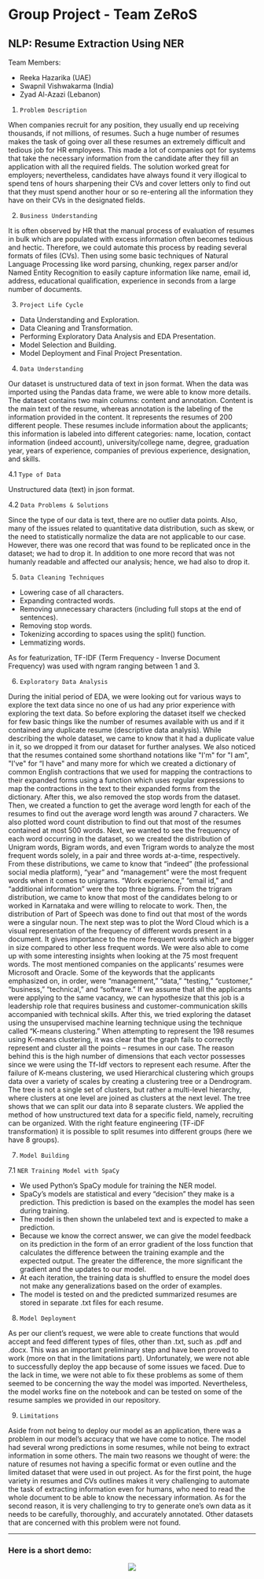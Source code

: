 # Group Project - Team ZeRoS
## **NLP: Resume Extraction Using NER**

Team Members:
* Reeka Hazarika (UAE)
* Swapnil Vishwakarma (India)
* Zyad Al-Azazi (Lebanon)

1. `Problem Description`

When companies recruit for any position, they usually end up receiving thousands, if not millions, of resumes. Such a huge number of resumes makes the task of going over all these resumes an extremely difficult and tedious job for HR employees. This made a lot of companies opt for systems that take the necessary information from the candidate after they fill an application with all the required fields. The solution worked great for employers; nevertheless, candidates have always found it very illogical to spend tens of hours sharpening their CVs and cover letters only to find out that they must spend another hour or so re-entering all the information they have on their CVs in the designated fields.

2. `Business Understanding`

It is often observed by HR that the manual process of evaluation of resumes in bulk which are populated with excess information often becomes tedious and hectic. Therefore, we could automate this process by reading several formats of files (CVs). Then using some basic techniques of Natural Language Processing like word parsing, chunking, regex parser and/or Named Entity Recognition to easily capture information like name, email id, address, educational qualification, experience in seconds from a large number of documents.

3. `Project Life Cycle`

* Data Understanding and Exploration.
* Data Cleaning and Transformation.
* Performing Exploratory Data Analysis and EDA Presentation.
* Model Selection and Building.
* Model Deployment and Final Project Presentation.

4. `Data Understanding`

Our dataset is unstructured data of text in json format. When the data was imported using the Pandas data frame, we were able to know more details. The dataset contains two main columns: content and annotation. Content is the main text of the resume, whereas annotation is the labeling of the information provided in the content. It represents the resumes of 200 different people. These resumes include information about the applicants; this information is labeled into different categories: name, location, contact information (indeed account), university/college name, degree, graduation year, years of experience, companies of previous experience, designation, and skills.

4.1 `Type of Data`

Unstructured data (text) in json format.

4.2 `Data Problems & Solutions`

Since the type of our data is text, there are no outlier data points. Also, many of the issues related to quantitative data distribution, such as skew, or the need to statistically normalize the data are not applicable to our case. However, there was one record that was found to be replicated once in the dataset; we had to drop it. In addition to one more record that was not humanly readable and affected our analysis; hence, we had also to drop it.

5. `Data Cleaning Techniques`

- Lowering case of all characters.
- Expanding contracted words.
- Removing unnecessary characters (including full stops at the end of sentences).
- Removing stop words.
- Tokenizing according to spaces using the split() function.
- Lemmatizing words.

As for featurization, TF-IDF (Term Frequency - Inverse Document Frequency) was used with ngram
ranging between 1 and 3.

6. `Exploratory Data Analysis`

During the initial period of EDA, we were looking out for various ways to explore the text data since no one of us had any prior experience with exploring the text data. So before exploring the dataset itself we checked for few basic things like the number of resumes available with us and if it contained any duplicate resume (descriptive data analysis). While describing the whole dataset, we came to know that it had a duplicate value in it, so we dropped it from our dataset for further analyses. We also noticed that the resumes contained some shorthand notations like "I'm" for "I am", "I've" for “I have" and many more for which we created a dictionary of common English contractions that we used for mapping the contractions to their expanded forms using a function which uses regular expressions to map the contractions in the text to their expanded forms from the dictionary. After this, we also removed the stop words from the dataset. Then, we created a function to get the average word length for each of the resumes to find out the average word length was around 7 characters. We also plotted word count distribution to find out that most of the resumes contained at most 500 words. Next, we wanted to see the frequency of each word occurring in the dataset, so we created the distribution of Unigram words, Bigram words, and even Trigram words to analyze the most frequent words solely, in a pair and three words at-a-time, respectively. From these distributions, we came to know that “indeed” (the professional social media platform), “year” and “management” were the most frequent words when it comes to unigrams. “Work experience,” “email id,” and “additional information” were the top three bigrams. From the trigram distribution, we came to know that most of the candidates belong to or worked in Karnataka and were willing to relocate to work. Then, the distribution of Part of Speech was done to find out that most of the words were a singular noun. The next step was to plot the Word Cloud which is a visual representation of the frequency of different words present in a document. It gives importance to the more frequent words which are bigger in size compared to other less frequent words. We were also able to come up with some interesting insights when looking at the 75 most frequent words. The most mentioned companies on the applicants’ resumes were Microsoft and Oracle. Some of the keywords that the applicants emphasized on, in order, were “management,” “data,” “testing,” “customer,” “business,” “technical,” and “software.” If we assume that all the applicants were applying to the same vacancy, we can hypothesize that this job is a leadership role that requires business and customer-communication skills accompanied with technical skills. After this, we tried exploring the dataset using the unsupervised machine learning technique using the technique called “K-means clustering.” When attempting to represent the 198 resumes using K-means clustering, it was clear that the graph fails to correctly represent and cluster all the points – resumes in our case. The reason behind this is the high number of dimensions that each vector possesses since we were using the Tf-Idf vectors to represent each resume. After the failure of K-means clustering, we used Hierarchical clustering which groups data over a variety of scales by creating a clustering tree or a Dendrogram. The tree is not a single set of clusters, but rather a multi-level hierarchy, where clusters at one level are joined as clusters at the next level. The tree shows that we can split our data into 8 separate clusters. We applied the method of how unstructured text data for a specific field, namely, recruiting can be organized. With the right feature engineering (TF-iDF transformation) it is possible to split resumes into different groups (here we have 8 groups).

7. `Model Building`

7.1 `NER Training Model with SpaCy`

* We used Python’s SpaCy module for training the NER model.
* SpaCy’s models are statistical and every “decision” they make is a prediction. This prediction is based on the examples the model has seen during training.
* The model is then shown the unlabeled text and is expected to make a prediction.
* Because we know the correct answer, we can give the model feedback on its prediction in the form of an error gradient of the loss function that calculates the difference between the training example and the expected output. The greater the difference, the more significant the gradient and the updates to our model.
* At each iteration, the training data is shuffled to ensure the model does not make any generalizations based on the order of examples.
* The model is tested on and the predicted summarized resumes are stored in separate .txt files for each resume.

8. `Model Deployment`

As per our client’s request, we were able to create functions that would accept and feed different types of files, other than .txt, such as .pdf and .docx. This was an important preliminary step and have been proved to work (more on that in the limitations part). Unfortunately, we were not able to successfully deploy the app because of some issues we faced. Due to the lack in time, we were not able to fix these problems as some of them seemed to be concerning the way the model was imported. Nevertheless, the model works fine on the notebook and can be tested on some of the resume samples we provided in our repository.

9. `Limitations`

Aside from not being to deploy our model as an application, there was a problem in our model’s accuracy that we have come to notice. The model had several wrong predictions in some resumes, while not being to extract information in some others. The main two reasons we thought of were: the nature of resumes not having a specific format or even outline and the limited dataset that were used in out project. As for the first point, the huge variety in resumes and CVs outlines makes it very challenging to automate the task of extracting information even for humans, who need to read the whole document to be able to know the necessary information. As for the second reason, it is very challenging to try to generate one’s own data as it needs to be carefully, thoroughly, and accurately annotated. Other datasets that are concerned with this problem were not found.

<hr>

<h3>Here is a short demo:</h3>
<p align="center"> 
    <img src='https://github.com/zyadalazazi/resume_extraction_team_zeros/blob/main/gif_resume_extractor.gif'>
</p>
